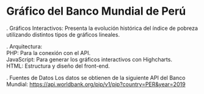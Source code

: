 ﻿# Gráfico del Banco Mundial de Perú
 . Gráficos Interactivos: 
   Presenta la evolución histórica del índice de pobreza utilizando distintos tipos de gráficos lineales.

 . Arquitectura:
 <br/>
   PHP: Para la conexión con el API.
    <br/>
   JavaScript: Para generar los gráficos interactivos con Highcharts.
    <br/>
   HTML: Estructura y diseño del front-end.

 . Fuentes de Datos
   Los datos se obtienen de la siguiente API del Banco Mundial:
   https://api.worldbank.org/pip/v1/pip?country=PER&year=2019


